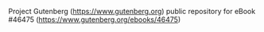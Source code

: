 Project Gutenberg (https://www.gutenberg.org) public repository for
eBook #46475 (https://www.gutenberg.org/ebooks/46475)
